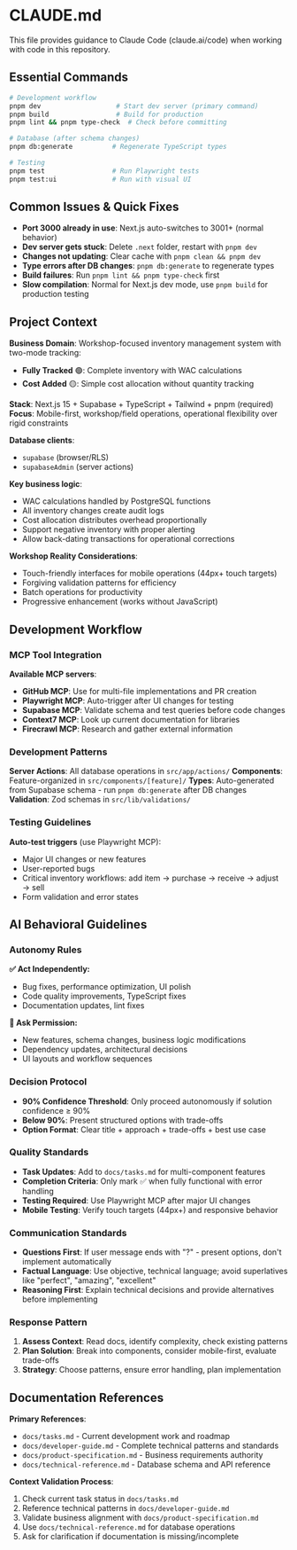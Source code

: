# CLAUDE.md

This file provides guidance to Claude Code (claude.ai/code) when working with code in this repository.

## Essential Commands

```bash
# Development workflow
pnpm dev                   # Start dev server (primary command)
pnpm build                 # Build for production
pnpm lint && pnpm type-check  # Check before committing

# Database (after schema changes)
pnpm db:generate          # Regenerate TypeScript types

# Testing
pnpm test                 # Run Playwright tests
pnpm test:ui              # Run with visual UI
```

## Common Issues & Quick Fixes

- **Port 3000 already in use**: Next.js auto-switches to 3001+ (normal behavior)
- **Dev server gets stuck**: Delete `.next` folder, restart with `pnpm dev`
- **Changes not updating**: Clear cache with `pnpm clean && pnpm dev`
- **Type errors after DB changes**: `pnpm db:generate` to regenerate types
- **Build failures**: Run `pnpm lint && pnpm type-check` first
- **Slow compilation**: Normal for Next.js dev mode, use `pnpm build` for production testing

## Project Context

**Business Domain**: Workshop-focused inventory management system with two-mode tracking:
- **Fully Tracked** 🟢: Complete inventory with WAC calculations
- **Cost Added** 🟡: Simple cost allocation without quantity tracking

**Stack**: Next.js 15 + Supabase + TypeScript + Tailwind + pnpm (required)
**Focus**: Mobile-first, workshop/field operations, operational flexibility over rigid constraints

**Database clients**:
- `supabase` (browser/RLS)
- `supabaseAdmin` (server actions)

**Key business logic**:
- WAC calculations handled by PostgreSQL functions
- All inventory changes create audit logs
- Cost allocation distributes overhead proportionally
- Support negative inventory with proper alerting
- Allow back-dating transactions for operational corrections

**Workshop Reality Considerations**:
- Touch-friendly interfaces for mobile operations (44px+ touch targets)
- Forgiving validation patterns for efficiency
- Batch operations for productivity
- Progressive enhancement (works without JavaScript)

## Development Workflow

### MCP Tool Integration

**Available MCP servers**:
- **GitHub MCP**: Use for multi-file implementations and PR creation
- **Playwright MCP**: Auto-trigger after UI changes for testing
- **Supabase MCP**: Validate schema and test queries before code changes
- **Context7 MCP**: Look up current documentation for libraries
- **Firecrawl MCP**: Research and gather external information

### Development Patterns

**Server Actions**: All database operations in `src/app/actions/`
**Components**: Feature-organized in `src/components/[feature]/`
**Types**: Auto-generated from Supabase schema - run `pnpm db:generate` after DB changes
**Validation**: Zod schemas in `src/lib/validations/`

### Testing Guidelines

**Auto-test triggers** (use Playwright MCP):
- Major UI changes or new features
- User-reported bugs
- Critical inventory workflows: add item → purchase → receive → adjust → sell
- Form validation and error states

## AI Behavioral Guidelines

### Autonomy Rules

**✅ Act Independently:**
- Bug fixes, performance optimization, UI polish
- Code quality improvements, TypeScript fixes
- Documentation updates, lint fixes

**🔐 Ask Permission:**
- New features, schema changes, business logic modifications
- Dependency updates, architectural decisions
- UI layouts and workflow sequences

### Decision Protocol

- **90% Confidence Threshold**: Only proceed autonomously if solution confidence ≥ 90%
- **Below 90%**: Present structured options with trade-offs
- **Option Format**: Clear title + approach + trade-offs + best use case

### Quality Standards

- **Task Updates**: Add to `docs/tasks.md` for multi-component features
- **Completion Criteria**: Only mark ✅ when fully functional with error handling
- **Testing Required**: Use Playwright MCP after major UI changes
- **Mobile Testing**: Verify touch targets (44px+) and responsive behavior

### Communication Standards

- **Questions First**: If user message ends with "?" - present options, don't implement automatically
- **Factual Language**: Use objective, technical language; avoid superlatives like "perfect", "amazing", "excellent"
- **Reasoning First**: Explain technical decisions and provide alternatives before implementing

### Response Pattern

1. **Assess Context**: Read docs, identify complexity, check existing patterns
2. **Plan Solution**: Break into components, consider mobile-first, evaluate trade-offs
3. **Strategy**: Choose patterns, ensure error handling, plan implementation

## Documentation References

**Primary References**:
- `docs/tasks.md` - Current development work and roadmap
- `docs/developer-guide.md` - Complete technical patterns and standards
- `docs/product-specification.md` - Business requirements authority
- `docs/technical-reference.md` - Database schema and API reference

**Context Validation Process**:
1. Check current task status in `docs/tasks.md`  
2. Reference technical patterns in `docs/developer-guide.md`
3. Validate business alignment with `docs/product-specification.md`
4. Use `docs/technical-reference.md` for database operations
5. Ask for clarification if documentation is missing/incomplete